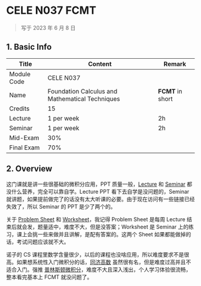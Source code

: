 # CELE N037 FCMT

>   写于 2023 年 6 月 8 日


## 1. Basic Info

| Title       | Content                                         | Remark            |
| ----------- | ----------------------------------------------- | ----------------- |
| Module Code | CELE N037                                       |                   |
| Name        | Foundation Calculus and Mathematical Techniques | **FCMT** in short |
| Credits     | 15                                              |                   |
| Lecture     | 1 per week                                      | 2h                |
| Seminar     | 1 per week                                      | 2h                |
| Mid-Exam    | 30%                                             |                   |
| Final Exam  | 70%                                             |                   |


## 2. Overview

这门课就是讲一些很基础的微积分应用，PPT 质量一般，[Lecture](./Lecture) 和 [Seminar](./Seminar) 都没什么营养，完全可以靠自学。Lecture PPT 看下去自学是没问题的，Seminar 就讲题，如果提前做完了的话没有太大听课的必要。由于现在访问有一些链接已经失效了，所以 Seminar 的 PPT 是少了两个的。

关于 [Problem Sheet](<./Problem Sheet>) 和 [Worksheet](./Worksheet)，我记得 Problem Sheet 是每周 Lecture 结束后就会发，题量适中，难度不大，但是没答案；Worksheet 是 Seminar 上的练习，课上会挑一些来做并且讲解，是配有答案的。这两个 Sheet 如果都能做掉的话，考试问题应该就不大。



诺子的 CS 课程里数学含量很少，以后的课程也没啥应用，所以难度要求不是很高。如果想系统性入门微积分的话，[同济高数](https://book.douban.com/subject/26311133/) 虽然很有名，但是难度过高并且不适合入门。强推 [普林斯顿微积分](https://book.douban.com/subject/26899701/)，难度不大且深入浅出，个人学习体验很流畅，整本看完基本上 FCMT 就没问题了。



